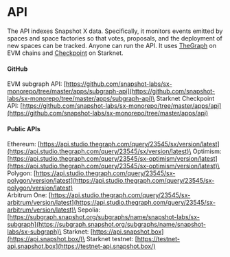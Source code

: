 # API

The API indexes Snapshot X data. Specifically, it monitors events emitted by spaces and space factories so that votes, proposals, and the deployment of new spaces can be tracked. Anyone can run the API. It uses [TheGraph](https://thegraph.com) on EVM chains and [Checkpoint](https://checkpoint.box) on Starknet.

#### GitHub

EVM subgraph API: [https://github.com/snapshot-labs/sx-monorepo/tree/master/apps/subgraph-api](https://github.com/snapshot-labs/sx-monorepo/tree/master/apps/subgraph-api)\
Starknet Checkpoint API: [https://github.com/snapshot-labs/sx-monorepo/tree/master/apps/api](https://github.com/snapshot-labs/sx-monorepo/tree/master/apps/api)

#### Public APIs

Ethereum: [https://api.studio.thegraph.com/query/23545/sx/version/latest](https://api.studio.thegraph.com/query/23545/sx/version/latest)\
Optimism: [https://api.studio.thegraph.com/query/23545/sx-optimism/version/latest](https://api.studio.thegraph.com/query/23545/sx-optimism/version/latest)\
Polygon: [https://api.studio.thegraph.com/query/23545/sx-polygon/version/latest](https://api.studio.thegraph.com/query/23545/sx-polygon/version/latest) \
Arbitrum One: [https://api.studio.thegraph.com/query/23545/sx-arbitrum/version/latest](https://api.studio.thegraph.com/query/23545/sx-arbitrum/version/latest)\
Sepolia: [https://subgraph.snapshot.org/subgraphs/name/snapshot-labs/sx-subgraph](https://subgraph.snapshot.org/subgraphs/name/snapshot-labs/sx-subgraph)\
Starknet: [https://api.snapshot.box](https://api.snapshot.box/)\
Starknet testnet: [https://testnet-api.snapshot.box](https://testnet-api.snapshot.box/)
